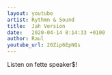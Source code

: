 ```yaml
---
layout: youtube
artist: Rythmn & Sound
title:  Jah Version
date:   2020-04-14 8:14:33 +0100
author: Raul
youtube_url: 20Zip6EpNQs
---
```


Listen on fette speaker$!
